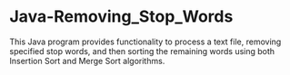 # Java-Removing_Stop_Words
This Java program provides functionality to process a text file, removing specified stop words, and then sorting the remaining words using both Insertion Sort and Merge Sort algorithms.
